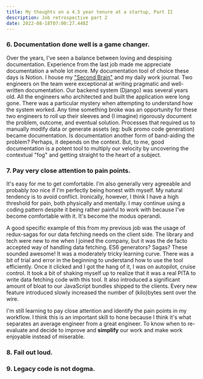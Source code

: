 ```yaml
---
title: My thoughts on a 4.5 year tenure at a startup, Part II
description: Job retrospective part 2
date: 2022-08-18T07:00:27.448Z
---
```

### 6. Documentation done well is a game changer.

Over the years, I've seen a balance between loving and despising documentation. Experience from the last job made me appreciate documentation a whole lot more. My documentation tool of choice these days is Notion. I house my ["Second Brain"](https://www.swyx.io/tiago-forte-second-brain) and my daily work journal. Two engineers on the team were exceptional at writing pragmatic and well-written documentation. Our backend system (Django) was several years old. All the engineers who architected and built the application were long gone. There was a particular mystery when attempting to understand how the system worked. Any time something broke was an opportunity for these two engineers to roll up their sleeves and (I imagine) rigorously document the problem, outcome, and eventual solution. Processes that required us to manually modify data or generate assets (eg: bulk promo code generation) became documentation. Is documentation another form of band-aiding the problem? Perhaps, it depends on the context. But, to me, good documentation is a potent tool to multiply our velocity by uncovering the contextual "fog" and getting straight to the heart of a subject.

### 7. Pay very close attention to pain points.

It's easy for me to get comfortable. I'm also generally very agreeable and probably *too* nice if I'm perfectly being honest with myself. My natural tendency is to avoid conflict. Ironically, however, I think I have a high threshold for pain, both physically and mentally.  I may continue using a coding pattern despite it being rather painful to work with because I've become comfortable with it. It's become the modus operandi.

A good specific example of this from my previous job was the usage of redux-sagas for our data fetching needs on the client side. The library and tech were new to me when I joined the company, but it was the de facto accepted way of handling data fetching. ES6 generators? Sagas? These sounded awesome! It was a moderately tricky learning curve. There was a bit of trial and error in the beginning to understand how to use the tool efficiently. Once it clicked and I got the hang of it, I was on autopilot, cruise control. It took a bit of shaking myself up to realize that it was a real PITA to write data fetching code with this tool. It also introduced a significant amount of bloat to our JavaScript bundles shipped to the clients. Every new feature introduced slowly increased the number of (kilo)bytes sent over the wire.

I'm still learning to pay close attention and identify the pain points in my workflow. I think this is an important skill to hone because I think it's what separates an average engineer from a great engineer. To know when to re-evaluate and decide to improve and **simplify** our work and make work enjoyable instead of miserable.

### 8. Fail out loud.

### 9. Legacy code is not dogma.